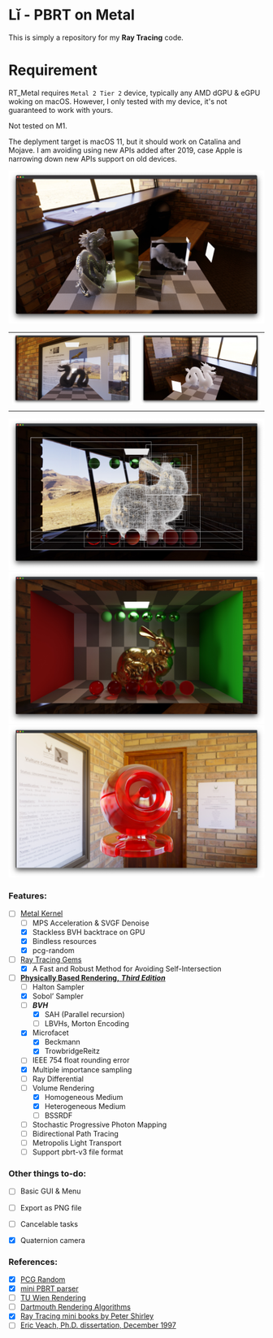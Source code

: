 # Lǐ - PBRT on Metal
This is simply a repository for my **Ray Tracing** code.

# Requirement
RT_Metal requires `Metal 2 Tier 2` device, typically any AMD dGPU & eGPU woking on macOS. However, I only tested with my device, it's not guaranteed to work with yours. 

Not tested on M1.

The deplyment target is macOS 11, but it should work on Catalina and Mojave. I am avoiding using new APIs added after 2019, case Apple is narrowing down new APIs support on old devices.

![](Captures/capture_s.jpg)

|                             |                             |
|:---------------------------:|:---------------------------:|
| ![](Captures/capture_q.jpg) | ![](Captures/capture_p.jpg) |
|                             |                             |

![](Captures/capture_o.jpg)
![](Captures/capture_n.jpg)
![](Captures/capture_k.jpg)

### Features:
- [ ] [Metal Kernel](https://developer.apple.com/documentation/metal)
    - [ ] MPS Acceleration & SVGF Denoise
    - [x] Stackless BVH backtrace on GPU
    - [x] Bindless resources
    - [x] pcg-random
- [ ] [Ray Tracing Gems](https://www.realtimerendering.com/raytracinggems/)
    - [x] A Fast and Robust Method for Avoiding Self-Intersection
- [ ] [**Physically Based Rendering,** __*Third Edition*__](http://www.pbr-book.org/)
    - [ ] Halton Sampler
    - [x] Sobol’ Sampler
    - [ ] ***BVH*** 
        - [x] SAH (Parallel recursion)
        - [ ] LBVHs, Morton Encoding
    - [x] Microfacet
        - [x] Beckmann
        - [x] TrowbridgeReitz
    - [ ] IEEE 754 float rounding error
    - [x] Multiple importance sampling
    - [ ] Ray Differential
    - [ ] Volume Rendering
        - [x] Homogeneous Medium
        - [x] Heterogeneous Medium
        - [ ] BSSRDF
    - [ ] Stochastic Progressive Photon Mapping
    - [ ] Bidirectional Path Tracing
    - [ ] Metropolis Light Transport
    - [ ] Support pbrt-v3 file format 

### Other things to-do:
- [ ] Basic GUI & Menu
- [ ] Export as PNG file
- [ ] Cancelable tasks 
- [x] Quaternion camera



 ### References:  
- [x] [PCG Random](https://github.com/imneme/pcg-c-basic)
- [x] [mini PBRT parser](https://github.com/vilya/minipbrt)
- [ ] [TU Wien Rendering](https://www.cg.tuwien.ac.at/courses/Rendering/VU.SS2020.html)
- [ ] [Dartmouth Rendering Algorithms](https://cs87-dartmouth.github.io/syllabus/)
- [x] [Ray Tracing mini books by Peter Shirley](https://raytracing.github.io/)
- [ ] [Eric Veach, Ph.D. dissertation, December 1997](http://graphics.stanford.edu/papers/veach_thesis/)